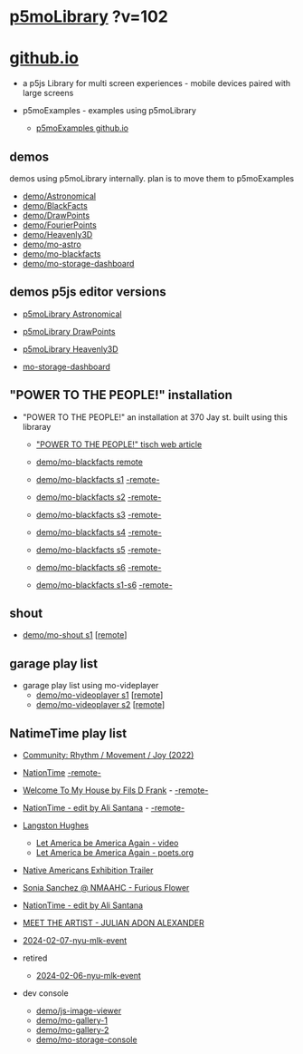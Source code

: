 # [p5moLibrary](https://github.com/molab-itp/p5moLibrary) ?v=102

# [github.io](https://molab-itp.github.io/p5moLibrary/src?v=102)

- a p5js Library for multi screen experiences - mobile devices paired with large screens

- p5moExamples - examples using p5moLibrary

  - [ p5moExamples github.io ](https://molab-itp.github.io/p5moExamples)

## demos

demos using p5moLibrary internally. plan is to move them to p5moExamples

- [demo/Astronomical](demo/Astronomical?v=102)
- [demo/BlackFacts](demo/BlackFacts?v=102)
- [demo/DrawPoints](demo/DrawPoints?v=102)
- [demo/FourierPoints](demo/FourierPoints?v=102)
- [demo/Heavenly3D](demo/Heavenly3D?v=102)
- [demo/mo-astro](demo/mo-astro?v=102)
- [demo/mo-blackfacts](demo/mo-blackfacts?v=102)
- [demo/mo-storage-dashboard](demo/mo-storage-dashboard?v=102)

## demos p5js editor versions

- [p5moLibrary Astronomical](https://editor.p5js.org/jht9629-nyu/sketches/iIIAb8KIDr)

- [p5moLibrary DrawPoints](https://editor.p5js.org/jht9629-nyu/sketches/TQyVoswjQ)

- [p5moLibrary Heavenly3D](https://editor.p5js.org/jht9629-nyu/sketches/6VM5IMP4m)

- [mo-storage-dashboard](https://editor.p5js.org/jht9629-nyu/sketches/Osz28nOS9)

## "POWER TO THE PEOPLE!" installation

- "POWER TO THE PEOPLE!" an installation at 370 Jay st. built using this libraray

  - ["POWER TO THE PEOPLE!" tisch web article](https://tisch.nyu.edu/itp/news/spring-2024/community-facing-interactive-installations-on-the-ground-floor-o)

  - [demo/mo-blackfacts remote](demo/mo-blackfacts?v=102)
  - [demo/mo-blackfacts s1](demo/mo-blackfacts?v=102&group=s1&qrcode=mo-blackfacts-qrcode-1.png) [-remote-](demo/mo-blackfacts?v=102&group=s1)
  - [demo/mo-blackfacts s2](demo/mo-blackfacts?v=102&group=s2&qrcode=mo-blackfacts-qrcode-2.png) [-remote-](demo/mo-blackfacts?v=102&group=s2)
  - [demo/mo-blackfacts s3](demo/mo-blackfacts?v=102&group=s3&qrcode=mo-blackfacts-qrcode-3.png) [-remote-](demo/mo-blackfacts?v=102&group=s3)
  - [demo/mo-blackfacts s4](demo/mo-blackfacts?v=102&group=s4&qrcode=mo-blackfacts-qrcode-4.png) [-remote-](demo/mo-blackfacts?v=102&group=s4)
  - [demo/mo-blackfacts s5](demo/mo-blackfacts?v=102&group=s5&qrcode=mo-blackfacts-qrcode-5.png) [-remote-](demo/mo-blackfacts?v=102&group=s5)
  - [demo/mo-blackfacts s6](demo/mo-blackfacts?v=102&group=s6&qrcode=mo-blackfacts-qrcode-6.png) [-remote-](demo/mo-blackfacts?v=102&group=s6)
  - [demo/mo-blackfacts s1-s6](demo/mo-blackfacts?v=102&group=s1,s2,s3,s4,s5,s6&qrcode=mo-blackfacts-qrcode-1-6.png) [-remote-](demo/mo-blackfacts?v=102&group=s1,s2,s3,s4,s5,s6)

## shout

- [demo/mo-shout s1](demo/mo-shout?v=102&group=s1&qrcode=mo-shout-qrcode-1.png) [[remote](qrcode/mo-shout.html?v=102&group=s1)]
<!-- https://molab-itp.github.io/p5moLibrary/src/qrcode/mo-shout.html?group=s1 -->

## garage play list

- garage play list using mo-videplayer
  - [demo/mo-videoplayer s1](demo/mo-videoplayer?v=102&group=s1&qrcode=mo-videoplayer-qrcode-1.png)
    [[remote](qrcode/mo-videoplayer.html?v=102&group=s1)]
  - [demo/mo-videoplayer s2](demo/mo-videoplayer?v=102&group=s2&qrcode=mo-videoplayer-qrcode-2.png)
    [[remote](qrcode/mo-videoplayer.html?v=102&group=s2)]

## NatimeTime play list

- [Community: Rhythm / Movement / Joy (2022)](demo/mo-videoplayer/index.html?playlist=8HfVf69nUX0)

- [NationTime](demo/mo-videoplayer/index.html?qrcode=NationTime.png) [-remote-](demo/mo-videoplayer/index.html)

- [Welcome To My House by Fils D Frank](demo/mo-videoplayer/?playlist=kinLtCLHYvo&title=Welcome%20To%20My%20House%20by%20Fils%20D%20Frank&qrcode=NationTime.png) - [-remote-](demo/mo-videoplayer/?playlist=kinLtCLHYvo&title=Welcome%20To%20My%20House%20by%20Fils%20D%20Frank)

- [NationTime - edit by Ali Santana](demo/mo-videoplayer/?playlist=-UtKxghWlvY&title=NationTime%20-%20ELUCID%20-%20BETAMAX&qrcode=NationTime.png) - [-remote-](demo/mo-videoplayer/?playlist=-UtKxghWlvY&title=NationTime%20-%20ELUCID%20-%20BETAMAX)

- [Langston Hughes ](demo/BlackFacts?playlist=XzI3huqpCi4)

  - [Let America be America Again - video](demo/mo-blackfacts?playlist=CFNM8GB_Yp0&title=%E2%98%85)
  - [Let America be America Again - poets.org](https://poets.org/poem/let-america-be-america-again)

- [Native Americans Exhibition Trailer](demo/BlackFacts?playlist=hpjNGTYvpxw)

- [Sonia Sanchez @ NMAAHC - Furious Flower](demo/mo-blackfacts?playlist=FNLp8e-cfgk&title=Sonia%20Sanchez)

- [NationTime - edit by Ali Santana](demo/mo-videoplayer?playlist=-UtKxghWlvY&title=NationTime%20-%20ELUCID%20-%20BETAMAX&qrcode=NationTime.png)

- [MEET THE ARTIST - JULIAN ADON ALEXANDER](demo/mo-blackfacts?playlist=wk0La_2igws&title=MEET%20THE%20ARTIST%20-%20JULIAN%20ADON%20ALEXANDE%20-%20What%20it%20is&qrcode=JULIAN.png)

- [2024-02-07-nyu-mlk-event](demo/mo-blackfacts?playlist=lG758MniLYg&qrcode=annoucement-01.png&title=2024-02-07-nyu-mlk-event)

- retired

  - [2024-02-06-nyu-mlk-event](demo/mo-blackfacts?playlist=zbRz5xTaLYI&qrcode=annoucement-01.png&title=2024-02-06-nyu-mlk-event)
  <!-- - [Weapons of White Destruction - TJ](demo/mo-blackfacts?playlist=ob8YQPGJiHY&title=Weapons%20of%20White%20Destruction%20-%20TJ&&qrcode=TJ.png) -->

- dev console

  - [demo/js-image-viewer](demo/js-image-viewer?v=102)
  - [demo/mo-gallery-1](demo/mo-gallery-1?v=102)
  - [demo/mo-gallery-2](demo/mo-gallery-2?v=102)
  - [demo/mo-storage-console](demo/mo-storage-console?v=102)

<!--

- retired
  - [demo/mo-astro-host-0](demo/mo-astro-host-0?v=102)
  - [demo/mo-astro-host-1](demo/mo-astro-host-1?v=102)
  - [demo/mo-astro-remote-0](demo/mo-astro-remote-0?v=102)
  - [demo/mo-astro-remote-1](demo/mo-astro-remote-1?v=102)

  - [demo/mo-blackfacts-host](demo/mo-blackfacts-host?v=102)
  - [demo/mo-blackfacts-remote](demo/mo-blackfacts-remote?v=102)

# https://www.youtube.com/watch?v=hpjNGTYvpxw
# The Land Carries Our Ancestors: Contemporary Art by Native Americans Exhibition Trailer

 -->

